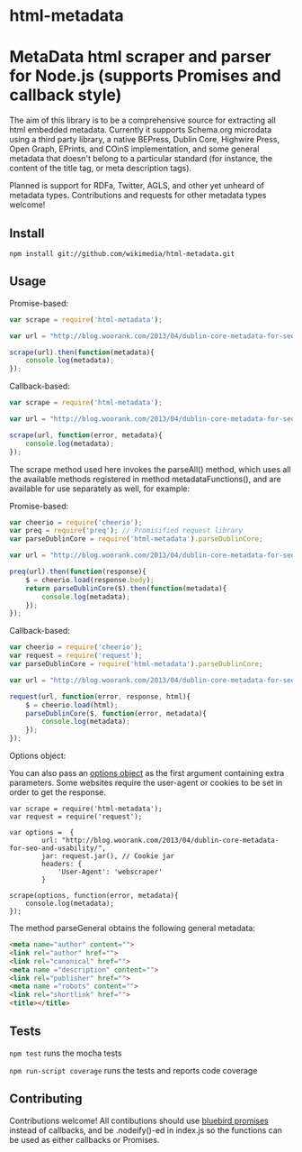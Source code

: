 html-metadata
=============

# MetaData html scraper and parser for Node.js (supports Promises and callback style)

The aim of this library is to be a comprehensive source for extracting all html embedded metadata. Currently it supports Schema.org microdata using a third party library, a native BEPress, Dublin Core, Highwire Press, Open Graph, EPrints, and COinS implementation, and some general metadata that doesn't belong to a particular standard (for instance, the content of the title tag, or meta description tags).

Planned is support for RDFa, Twitter, AGLS, and other yet unheard of metadata types. Contributions and requests for other metadata types welcome!

## Install

	npm install git://github.com/wikimedia/html-metadata.git

## Usage

Promise-based:

```js
var scrape = require('html-metadata');

var url = "http://blog.woorank.com/2013/04/dublin-core-metadata-for-seo-and-usability/";

scrape(url).then(function(metadata){
	console.log(metadata);
});
```

Callback-based:

```js
var scrape = require('html-metadata');

var url = "http://blog.woorank.com/2013/04/dublin-core-metadata-for-seo-and-usability/";

scrape(url, function(error, metadata){
	console.log(metadata);
});
```

The scrape method used here invokes the parseAll() method, which uses all the available methods registered in method metadataFunctions(), and are available for use separately as well, for example:

Promise-based:
```js
var cheerio = require('cheerio');
var preq = require('preq'); // Promisified request library
var parseDublinCore = require('html-metadata').parseDublinCore;

var url = "http://blog.woorank.com/2013/04/dublin-core-metadata-for-seo-and-usability/";

preq(url).then(function(response){
	$ = cheerio.load(response.body);
	return parseDublinCore($).then(function(metadata){
		console.log(metadata);
	});
});
```

Callback-based:
```js
var cheerio = require('cheerio');
var request = require('request');
var parseDublinCore = require('html-metadata').parseDublinCore;

var url = "http://blog.woorank.com/2013/04/dublin-core-metadata-for-seo-and-usability/";

request(url, function(error, response, html){
	$ = cheerio.load(html);
	parseDublinCore($, function(error, metadata){
		console.log(metadata);
	});
});
```

Options object:

You can also pass an [options object](https://github.com/request/request#requestoptions-callback) as the first argument containing extra parameters. Some websites require the user-agent or cookies to be set in order to get the response.

```
var scrape = require('html-metadata');
var request = require('request');

var options =  {
		url: "http://blog.woorank.com/2013/04/dublin-core-metadata-for-seo-and-usability/",
		jar: request.jar(), // Cookie jar
		headers: {
			'User-Agent': 'webscraper'
		}

scrape(options, function(error, metadata){
	console.log(metadata);
});
```

The method parseGeneral obtains the following general metadata:

```html
<meta name="author" content="">
<link rel="author" href="">
<link rel="canonical" href="">
<meta name ="description" content="">
<link rel="publisher" href="">
<meta name ="robots" content="">
<link rel="shortlink" href="">
<title></title>
```

## Tests

```npm test``` runs the mocha tests

```npm run-script coverage``` runs the tests and reports code coverage

## Contributing

Contributions welcome! All contibutions should use [bluebird promises](https://github.com/petkaantonov/bluebird) instead of callbacks,
and be .nodeify()-ed in index.js so the functions can be used as either callbacks or Promises.
